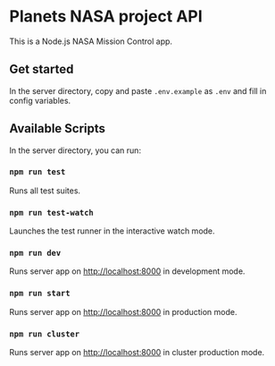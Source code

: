 # Planets NASA project API

This is a Node.js NASA Mission Control app.

## Get started

In the server directory, copy and paste `.env.example` as `.env` and fill in config variables.

## Available Scripts

In the server directory, you can run:

### `npm run test`

Runs all test suites.

### `npm run test-watch`

Launches the test runner in the interactive watch mode.

### `npm run dev`

Runs server app on [http://localhost:8000](http://localhost:8000) in development mode.

### `npm run start`

Runs server app on [http://localhost:8000](http://localhost:8000) in production mode.

### `npm run cluster`

Runs server app on [http://localhost:8000](http://localhost:8000) in cluster production mode.
